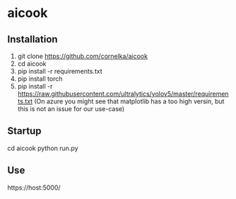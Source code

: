 # aicook

## Installation

1. git clone https://github.com/cornelka/aicook
2. cd aicook
3. pip install -r requirements.txt
4. pip install torch 
5. pip install -r https://raw.githubusercontent.com/ultralytics/yolov5/master/requirements.txt
(On azure you might see that matplotlib has a too high versin, but this is not an issue for our use-case)


## Startup
cd aicook
python run.py


## Use
https://host:5000/

